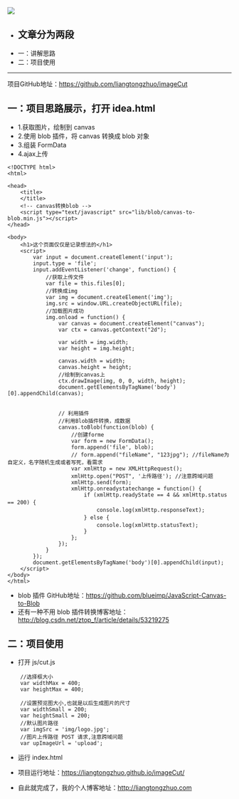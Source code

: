 ![](http://ac-2my9ah1h.clouddn.com/ffcf7ef55adbee3f3cd3.png)
- ## 文章分为两段
- 一：讲解思路
- 二：项目使用

---

项目GitHub地址：https://github.com/liangtongzhuo/imageCut

 ## 一：项目思路展示，打开 idea.html
- 1.获取图片，绘制到 canvas
- 2.使用 blob 插件，将 canvas 转换成 blob 对象
- 3.组装 FormData
- 4.ajax上传

```
<!DOCTYPE html>
<html>

<head>
    <title>
    </title>
    <!-- canvas转换blob -->
    <script type="text/javascript" src="lib/blob/canvas-to-blob.min.js"></script>
</head>

<body>
    <h1>这个页面仅仅是记录想法的</h1>
    <script>
        var input = document.createElement('input');
        input.type = 'file';
        input.addEventListener('change', function() {
            //获取上传文件
            var file = this.files[0];
            //转换成img
            var img = document.createElement('img');
            img.src = window.URL.createObjectURL(file);
            //加载图片成功
            img.onload = function() {
                var canvas = document.createElement("canvas");
                var ctx = canvas.getContext("2d");

                var width = img.width;
                var height = img.height;

                canvas.width = width;
                canvas.height = height;
                //绘制到canvas上
                ctx.drawImage(img, 0, 0, width, height);
                document.getElementsByTagName('body')[0].appendChild(canvas);


                // 利用插件
                //利用Blob插件转换，成数据
                canvas.toBlob(function(blob) {
                    //创建forme
                    var form = new FormData();
                    form.append('file', blob); 
                    // form.append("fileName", "123jpg"); //fileName为自定义，名字随机生成或者写死，看需求
                    var xmlHttp = new XMLHttpRequest();
                    xmlHttp.open("POST", '上传路径'); //注意跨域问题
                    xmlHttp.send(form);
                    xmlHttp.onreadystatechange = function() {
                        if (xmlHttp.readyState == 4 && xmlHttp.status == 200) {　　　　　　
                            console.log(xmlHttp.responseText);　　　　
                        } else {　　　　　　
                            console.log(xmlHttp.statusText);　　　　
                        }
                    };
                });
            }
        });
        document.getElementsByTagName('body')[0].appendChild(input);
    </script>
</body>
</html>
```
- blob 插件 GitHub地址：https://github.com/blueimp/JavaScript-Canvas-to-Blob
- 还有一种不用 blob 插件转换博客地址：http://blog.csdn.net/ztop_f/article/details/53219275

## 二：项目使用
- 打开 js/cut.js

```
    //选择框大小
    var widthMax = 400;
    var heightMax = 400;

    //设置预览图大小,也就是以后生成图片的尺寸
    var widthSmall = 200;
    var heightSmall = 200;
    //默认图片路径
    var imgSrc = 'img/logo.jpg';
    //图片上传路径 POST 请求,注意跨域问题
    var upImageUrl = 'upload';
```
- 运行 index.html 


- 项目运行地址：https://liangtongzhuo.github.io/imageCut/
- 自此就完成了，我的个人博客地址：http://liangtongzhuo.com
